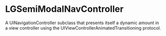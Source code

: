 # LGSemiModalNavController
A UINavigationController subclass that presents itself a dynamic amount in a view controller using the UIViewControllerAnimatedTransitioning protocol.

